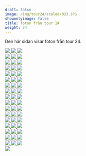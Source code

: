 ```yaml
---  
draft: false  
image: /img/tour24/scaled/033.JPG  
showonlyimage: false  
title: foton från tour 24  
weight: 24  
---
```


Den här sidan visar foton från tour 24.

<div class="col-md-8"> <div class="row">  
<a href="/img/tour24/scaled/001.JPG" data-toggle="lightbox"         data-gallery="example-gallery" class="col-sm-4">
<img src="/img/tour24/thumbs/001.JPG" class="img-fluid"> </a>  
<a href="/img/tour24/scaled/002.JPG" data-toggle="lightbox"         data-gallery="example-gallery" class="col-sm-4">
<img src="/img/tour24/thumbs/002.JPG" class="img-fluid"> </a>  
<a href="/img/tour24/scaled/003.JPG" data-toggle="lightbox"         data-gallery="example-gallery" class="col-sm-4">
<img src="/img/tour24/thumbs/003.JPG" class="img-fluid"> </a> </div>
<div class="row">  
<a href="/img/tour24/scaled/004.JPG" data-toggle="lightbox"         data-gallery="example-gallery" class="col-sm-4">
<img src="/img/tour24/thumbs/004.JPG" class="img-fluid"> </a>  
<a href="/img/tour24/scaled/005.JPG" data-toggle="lightbox"         data-gallery="example-gallery" class="col-sm-4">
<img src="/img/tour24/thumbs/005.JPG" class="img-fluid"> </a>  
<a href="/img/tour24/scaled/006.JPG" data-toggle="lightbox"         data-gallery="example-gallery" class="col-sm-4">
<img src="/img/tour24/thumbs/006.JPG" class="img-fluid"> </a> </div>
<div class="row">  
<a href="/img/tour24/scaled/007.JPG" data-toggle="lightbox"         data-gallery="example-gallery" class="col-sm-4">
<img src="/img/tour24/thumbs/007.JPG" class="img-fluid"> </a>  
<a href="/img/tour24/scaled/008.JPG" data-toggle="lightbox"         data-gallery="example-gallery" class="col-sm-4">
<img src="/img/tour24/thumbs/008.JPG" class="img-fluid"> </a>  
<a href="/img/tour24/scaled/009.JPG" data-toggle="lightbox"         data-gallery="example-gallery" class="col-sm-4">
<img src="/img/tour24/thumbs/009.JPG" class="img-fluid"> </a> </div>
<div class="row">  
<a href="/img/tour24/scaled/010.JPG" data-toggle="lightbox"         data-gallery="example-gallery" class="col-sm-4">
<img src="/img/tour24/thumbs/010.JPG" class="img-fluid"> </a>  
<a href="/img/tour24/scaled/011.JPG" data-toggle="lightbox"         data-gallery="example-gallery" class="col-sm-4">
<img src="/img/tour24/thumbs/011.JPG" class="img-fluid"> </a>  
<a href="/img/tour24/scaled/012.JPG" data-toggle="lightbox"         data-gallery="example-gallery" class="col-sm-4">
<img src="/img/tour24/thumbs/012.JPG" class="img-fluid"> </a> </div>
<div class="row">  
<a href="/img/tour24/scaled/013.JPG" data-toggle="lightbox"         data-gallery="example-gallery" class="col-sm-4">
<img src="/img/tour24/thumbs/013.JPG" class="img-fluid"> </a>  
<a href="/img/tour24/scaled/014.JPG" data-toggle="lightbox"         data-gallery="example-gallery" class="col-sm-4">
<img src="/img/tour24/thumbs/014.JPG" class="img-fluid"> </a>  
<a href="/img/tour24/scaled/015.JPG" data-toggle="lightbox"         data-gallery="example-gallery" class="col-sm-4">
<img src="/img/tour24/thumbs/015.JPG" class="img-fluid"> </a> </div>
<div class="row">  
<a href="/img/tour24/scaled/016.JPG" data-toggle="lightbox"         data-gallery="example-gallery" class="col-sm-4">
<img src="/img/tour24/thumbs/016.JPG" class="img-fluid"> </a>  
<a href="/img/tour24/scaled/017.JPG" data-toggle="lightbox"         data-gallery="example-gallery" class="col-sm-4">
<img src="/img/tour24/thumbs/017.JPG" class="img-fluid"> </a>  
<a href="/img/tour24/scaled/018.JPG" data-toggle="lightbox"         data-gallery="example-gallery" class="col-sm-4">
<img src="/img/tour24/thumbs/018.JPG" class="img-fluid"> </a> </div>
<div class="row">  
<a href="/img/tour24/scaled/019.JPG" data-toggle="lightbox"         data-gallery="example-gallery" class="col-sm-4">
<img src="/img/tour24/thumbs/019.JPG" class="img-fluid"> </a>  
<a href="/img/tour24/scaled/020.JPG" data-toggle="lightbox"         data-gallery="example-gallery" class="col-sm-4">
<img src="/img/tour24/thumbs/020.JPG" class="img-fluid"> </a>  
<a href="/img/tour24/scaled/021.JPG" data-toggle="lightbox"         data-gallery="example-gallery" class="col-sm-4">
<img src="/img/tour24/thumbs/021.JPG" class="img-fluid"> </a> </div>
<div class="row">  
<a href="/img/tour24/scaled/022.JPG" data-toggle="lightbox"         data-gallery="example-gallery" class="col-sm-4">
<img src="/img/tour24/thumbs/022.JPG" class="img-fluid"> </a>  
<a href="/img/tour24/scaled/023.JPG" data-toggle="lightbox"         data-gallery="example-gallery" class="col-sm-4">
<img src="/img/tour24/thumbs/023.JPG" class="img-fluid"> </a>  
<a href="/img/tour24/scaled/024.JPG" data-toggle="lightbox"         data-gallery="example-gallery" class="col-sm-4">
<img src="/img/tour24/thumbs/024.JPG" class="img-fluid"> </a> </div>
<div class="row">  
<a href="/img/tour24/scaled/025.JPG" data-toggle="lightbox"         data-gallery="example-gallery" class="col-sm-4">
<img src="/img/tour24/thumbs/025.JPG" class="img-fluid"> </a>  
<a href="/img/tour24/scaled/026.JPG" data-toggle="lightbox"         data-gallery="example-gallery" class="col-sm-4">
<img src="/img/tour24/thumbs/026.JPG" class="img-fluid"> </a>  
<a href="/img/tour24/scaled/027.JPG" data-toggle="lightbox"         data-gallery="example-gallery" class="col-sm-4">
<img src="/img/tour24/thumbs/027.JPG" class="img-fluid"> </a> </div>
<div class="row">  
<a href="/img/tour24/scaled/028.JPG" data-toggle="lightbox"         data-gallery="example-gallery" class="col-sm-4">
<img src="/img/tour24/thumbs/028.JPG" class="img-fluid"> </a>  
<a href="/img/tour24/scaled/029.JPG" data-toggle="lightbox"         data-gallery="example-gallery" class="col-sm-4">
<img src="/img/tour24/thumbs/029.JPG" class="img-fluid"> </a>  
<a href="/img/tour24/scaled/030.JPG" data-toggle="lightbox"         data-gallery="example-gallery" class="col-sm-4">
<img src="/img/tour24/thumbs/030.JPG" class="img-fluid"> </a> </div>
<div class="row">  
<a href="/img/tour24/scaled/031.JPG" data-toggle="lightbox"         data-gallery="example-gallery" class="col-sm-4">
<img src="/img/tour24/thumbs/031.JPG" class="img-fluid"> </a>  
<a href="/img/tour24/scaled/032.JPG" data-toggle="lightbox"         data-gallery="example-gallery" class="col-sm-4">
<img src="/img/tour24/thumbs/032.JPG" class="img-fluid"> </a>  
<a href="/img/tour24/scaled/033.JPG" data-toggle="lightbox"         data-gallery="example-gallery" class="col-sm-4">
<img src="/img/tour24/thumbs/033.JPG" class="img-fluid"> </a> </div>
<div class="row">  
<a href="/img/tour24/scaled/034.JPG" data-toggle="lightbox"         data-gallery="example-gallery" class="col-sm-4">
<img src="/img/tour24/thumbs/034.JPG" class="img-fluid"> </a>  
<a href="/img/tour24/scaled/035.JPG" data-toggle="lightbox"         data-gallery="example-gallery" class="col-sm-4">
<img src="/img/tour24/thumbs/035.JPG" class="img-fluid"> </a>  
<a href="/img/tour24/scaled/036.JPG" data-toggle="lightbox"         data-gallery="example-gallery" class="col-sm-4">
<img src="/img/tour24/thumbs/036.JPG" class="img-fluid"> </a> </div>
<div class="row">  
<a href="/img/tour24/scaled/037.JPG" data-toggle="lightbox"         data-gallery="example-gallery" class="col-sm-4">
<img src="/img/tour24/thumbs/037.JPG" class="img-fluid"> </a>  
<a href="/img/tour24/scaled/038.JPG" data-toggle="lightbox"         data-gallery="example-gallery" class="col-sm-4">
<img src="/img/tour24/thumbs/038.JPG" class="img-fluid"> </a>  
<a href="/img/tour24/scaled/039.JPG" data-toggle="lightbox"         data-gallery="example-gallery" class="col-sm-4">
<img src="/img/tour24/thumbs/039.JPG" class="img-fluid"> </a> </div>
<div class="row">  
<a href="/img/tour24/scaled/040.JPG" data-toggle="lightbox"         data-gallery="example-gallery" class="col-sm-4">
<img src="/img/tour24/thumbs/040.JPG" class="img-fluid"> </a>  
<a href="/img/tour24/scaled/041.JPG" data-toggle="lightbox"         data-gallery="example-gallery" class="col-sm-4">
<img src="/img/tour24/thumbs/041.JPG" class="img-fluid"> </a>  
<a href="/img/tour24/scaled/042.JPG" data-toggle="lightbox"         data-gallery="example-gallery" class="col-sm-4">
<img src="/img/tour24/thumbs/042.JPG" class="img-fluid"> </a> </div>
<div class="row">  
<a href="/img/tour24/scaled/043.JPG" data-toggle="lightbox"         data-gallery="example-gallery" class="col-sm-4">
<img src="/img/tour24/thumbs/043.JPG" class="img-fluid"> </a>  
<a href="/img/tour24/scaled/044.JPG" data-toggle="lightbox"         data-gallery="example-gallery" class="col-sm-4">
<img src="/img/tour24/thumbs/044.JPG" class="img-fluid"> </a>  
<a href="/img/tour24/scaled/045.JPG" data-toggle="lightbox"         data-gallery="example-gallery" class="col-sm-4">
<img src="/img/tour24/thumbs/045.JPG" class="img-fluid"> </a> </div>
<div class="row">  
<a href="/img/tour24/scaled/046.JPG" data-toggle="lightbox"         data-gallery="example-gallery" class="col-sm-4">
<img src="/img/tour24/thumbs/046.JPG" class="img-fluid"> </a>  
<a href="/img/tour24/scaled/047.JPG" data-toggle="lightbox"         data-gallery="example-gallery" class="col-sm-4">
<img src="/img/tour24/thumbs/047.JPG" class="img-fluid"> </a>  
<a href="/img/tour24/scaled/048.JPG" data-toggle="lightbox"         data-gallery="example-gallery" class="col-sm-4">
<img src="/img/tour24/thumbs/048.JPG" class="img-fluid"> </a> </div>
<div class="row">  
<a href="/img/tour24/scaled/049.JPG" data-toggle="lightbox"         data-gallery="example-gallery" class="col-sm-4">
<img src="/img/tour24/thumbs/049.JPG" class="img-fluid"> </a>  
<a href="/img/tour24/scaled/050.JPG" data-toggle="lightbox"         data-gallery="example-gallery" class="col-sm-4">
<img src="/img/tour24/thumbs/050.JPG" class="img-fluid"> </a>  
<a href="/img/tour24/scaled/051.JPG" data-toggle="lightbox"         data-gallery="example-gallery" class="col-sm-4">
<img src="/img/tour24/thumbs/051.JPG" class="img-fluid"> </a> </div>
<div class="row">  
<a href="/img/tour24/scaled/052.PNG" data-toggle="lightbox"         data-gallery="example-gallery" class="col-sm-4">
<img src="/img/tour24/thumbs/052.PNG" class="img-fluid"> </a> </div>
</div>
